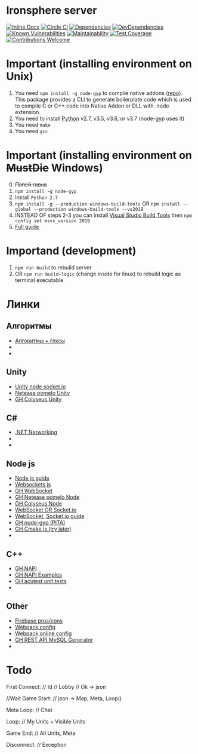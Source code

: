 # Ironsphere server #

[![Inline Docs](http://inch-ci.org/github/caxapexac/IronsphereServer.svg?branch=master)](http://inch-ci.org/github/caxapexac/IronsphereServer)
[![Circle CI](https://circleci.com/gh/caxapexac/IronsphereServer.svg?style=shield)](https://circleci.com/gh/caxapexac/IronsphereServer)
[![Dependencies](https://david-dm.org/caxapexac/IronsphereServer.svg)](https://david-dm.org/caxapexac/IronsphereServer)
[![DevDependencies](https://david-dm.org/caxapexac/IronsphereServer/dev-status.svg)](https://david-dm.org/caxapexac/IronsphereServer#info=devDependencies)
[![Known Vulnerabilities](https://snyk.io/test/github/caxapexac/IronsphereServer/badge.svg?targetFile=package.json)](https://snyk.io/test/github/caxapexac/IronsphereServer?targetFile=package.json)
[![Maintainability](https://api.codeclimate.com/v1/badges/af8d9995f5c480c73273/maintainability)](https://codeclimate.com/github/caxapexac/IronsphereServer/maintainability)
[![Test Coverage](https://api.codeclimate.com/v1/badges/af8d9995f5c480c73273/test_coverage)](https://codeclimate.com/github/caxapexac/IronsphereServer/test_coverage)
[![Contributions Welcome](https://img.shields.io/badge/contributions-welcome-brightgreen.svg?style=flat)](https://github.com/caxapexac/IronsphereServer/issues)

# Important (installing environment on Unix) #

1. You need `npm install -g node-gyp` to compile native addons ([repo](https://github.com/nodejs/node-gyp)). This package provides a CLI to generate boilerplate code which is used to compile C or C++ code into Native Addon or DLL with .node extension.
2. You need to install [Python](https://www.python.org/) v2.7, v3.5, v3.6, or v3.7 (node-gyp uses it)
3. You need `make`
4. You need `gcc`

# Important (installing environment on ~~MustDie~~ Windows) #
0. ~~Папей гавна~~
1. `npm install -g node-gyp`
2. Install `Python 2.7`
3. `npm install -g --production windows-build-tools` OR `npm install --global --production windows-build-tools --vs2019`
4. INSTEAD OF steps 2-3 you can install [Visual Studio Build Tools](https://visualstudio.microsoft.com/thank-you-downloading-visual-studio/?sku=BuildTools) then `npm config set msvs_version 2019`
5. [Full guide](https://spin.atomicobject.com/2019/03/27/node-gyp-windows/)

# Importand (development) #

1. `npm run build` to rebuild server
2. OR `npm run build-logic` (change inside for linux) to rebuild logic as terminal executable

# Линки #

## Алгоритмы
- [Алгоритмы + гексы](https://www.redblobgames.com/)
- []()
- []()

## Unity
- [Unity node socket.io](https://www.youtube.com/watch?v=J0udhTJwR88)
- [Netease pomelo Unity](https://github.com/NetEase/UnitySocketIO)
- [GH Colyseus Unity](https://github.com/colyseus/colyseus-unity3d)

## C#
- [.NET Networking](https://metanit.com/sharp/net/1.1.php)
- []()
- []()

## Node js
- [Node js guide](https://learn.javascript.ru/screencast/nodejs)
- [Websockets js](https://learn.javascript.ru/websocket)
- [GH WebSocket](https://github.com/websockets/ws)
- [GH Netease pomelo Node](https://github.com/NetEase/pomelo)
- [GH Colyseus Node](https://github.com/colyseus/colyseus)
- [WebSocket OR Socket.io](https://stackoverflow.com/questions/10112178/differences-between-socket-io-and-websockets)
- [WebSocket, Socket.io guide](https://davidwalsh.name/websocket)
- [GH node-gyp (PITA)](https://github.com/nodejs/node-gyp)
- [GH Cmake.js (try later)](https://github.com/cmake-js/cmake-js)
- []()


## C++
- [GH NAPI](https://github.com/nodejs/node-addon-api)
- [GH NAPI Examples](https://github.com/nodejs/node-addon-examples)
- [GH acutest unit tests](https://github.com/mity/acutest/tree/master/include)
- []()


## Other
- [Firebase pros/cons](https://crisp.chat/blog/why-you-should-never-use-firebase-realtime-database/)
- [Webpack config](https://webpack.js.org/configuration/#options)
- [Webpack online config](https://createapp.dev/webpack)
- [GH REST API MySQL Generator](https://github.com/o1lab/xmysql/)
- []()


# Todo #

First Connect:
// Id
// Lobby
// Ok -> json


//Wait
Game Start:
// json -> Map, Meta, Loop()

Meta Loop:
// Chat

Loop:
// My Units + Visible Units

Game End:
// All Units, Meta

Disconnect:
// Exception
